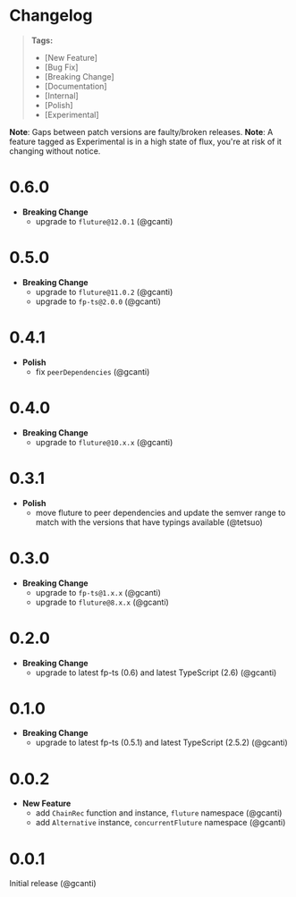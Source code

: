 # Changelog

> **Tags:**
>
> - [New Feature]
> - [Bug Fix]
> - [Breaking Change]
> - [Documentation]
> - [Internal]
> - [Polish]
> - [Experimental]

**Note**: Gaps between patch versions are faulty/broken releases. **Note**: A feature tagged as Experimental is in a
high state of flux, you're at risk of it changing without notice.

# 0.6.0

- **Breaking Change**
  - upgrade to `fluture@12.0.1` (@gcanti)

# 0.5.0

- **Breaking Change**
  - upgrade to `fluture@11.0.2` (@gcanti)
  - upgrade to `fp-ts@2.0.0` (@gcanti)

# 0.4.1

- **Polish**
  - fix `peerDependencies` (@gcanti)

# 0.4.0

- **Breaking Change**
  - upgrade to `fluture@10.x.x` (@gcanti)

# 0.3.1

- **Polish**
  - move fluture to peer dependencies and update the semver range to match with the versions that have typings available
    (@tetsuo)

# 0.3.0

- **Breaking Change**
  - upgrade to `fp-ts@1.x.x` (@gcanti)
  - upgrade to `fluture@8.x.x` (@gcanti)

# 0.2.0

- **Breaking Change**
  - upgrade to latest fp-ts (0.6) and latest TypeScript (2.6) (@gcanti)

# 0.1.0

- **Breaking Change**
  - upgrade to latest fp-ts (0.5.1) and latest TypeScript (2.5.2) (@gcanti)

# 0.0.2

- **New Feature**
  - add `ChainRec` function and instance, `fluture` namespace (@gcanti)
  - add `Alternative` instance, `concurrentFluture` namespace (@gcanti)

# 0.0.1

Initial release (@gcanti)
